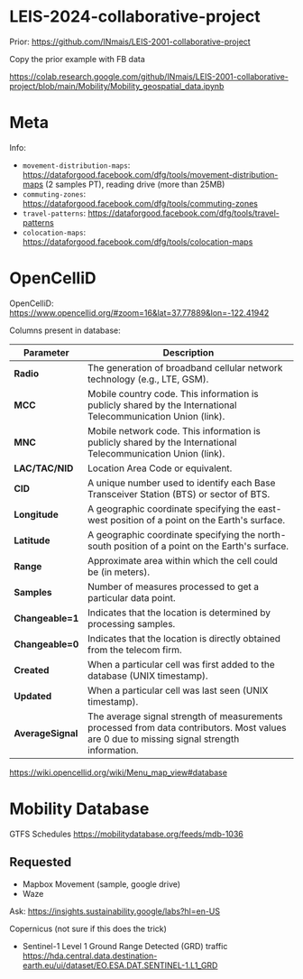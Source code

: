 # LEIS-2024-collaborative-project

Prior: https://github.com/INmais/LEIS-2001-collaborative-project

Copy the prior example with FB data

https://colab.research.google.com/github/INmais/LEIS-2001-collaborative-project/blob/main/Mobility/Mobility_geospatial_data.ipynb

# Meta 
Info: 
- `movement-distribution-maps`: https://dataforgood.facebook.com/dfg/tools/movement-distribution-maps (2 samples PT), reading drive (more than 25MB)
- `commuting-zones`: https://dataforgood.facebook.com/dfg/tools/commuting-zones
- `travel-patterns`: https://dataforgood.facebook.com/dfg/tools/travel-patterns
- `colocation-maps`: https://dataforgood.facebook.com/dfg/tools/colocation-maps

# OpenCelliD
OpenCelliD: https://www.opencellid.org/#zoom=16&lat=37.77889&lon=-122.41942

Columns present in database:

| **Parameter**     | **Description**                                                                                                                                                  |
|--------------------|------------------------------------------------------------------------------------------------------------------------------------------------------------------|
| **Radio**          | The generation of broadband cellular network technology (e.g., LTE, GSM).                                                                                       |
| **MCC**            | Mobile country code. This information is publicly shared by the International Telecommunication Union (link).                                                   |
| **MNC**            | Mobile network code. This information is publicly shared by the International Telecommunication Union (link).                                                   |
| **LAC/TAC/NID**    | Location Area Code or equivalent.                                                                                                                               |
| **CID**            | A unique number used to identify each Base Transceiver Station (BTS) or sector of BTS.                                                                          |
| **Longitude**      | A geographic coordinate specifying the east-west position of a point on the Earth's surface.                                                                    |
| **Latitude**       | A geographic coordinate specifying the north-south position of a point on the Earth's surface.                                                                  |
| **Range**          | Approximate area within which the cell could be (in meters).                                                                                                   |
| **Samples**        | Number of measures processed to get a particular data point.                                                                                                    |
| **Changeable=1**   | Indicates that the location is determined by processing samples.                                                                                                |
| **Changeable=0**   | Indicates that the location is directly obtained from the telecom firm.                                                                                         |
| **Created**        | When a particular cell was first added to the database (UNIX timestamp).                                                                                        |
| **Updated**        | When a particular cell was last seen (UNIX timestamp).                                                                                                          |
| **AverageSignal**  | The average signal strength of measurements processed from data contributors. Most values are 0 due to missing signal strength information.                      |

https://wiki.opencellid.org/wiki/Menu_map_view#database

# Mobility Database

GTFS Schedules
https://mobilitydatabase.org/feeds/mdb-1036

## Requested
- Mapbox Movement (sample, google drive)
- Waze

Ask: https://insights.sustainability.google/labs?hl=en-US 

Copernicus (not sure if this does the trick)
- Sentinel-1 Level 1 Ground Range Detected (GRD) traffic  https://hda.central.data.destination-earth.eu/ui/dataset/EO.ESA.DAT.SENTINEL-1.L1_GRD

